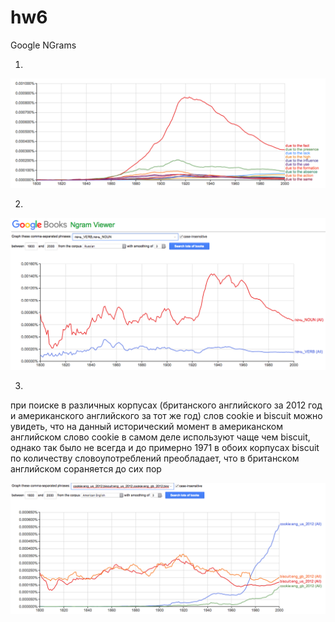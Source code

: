 # hw6

Google NGrams

1. 

![](https://github.com/craziky/hw6/blob/master/1.png)

2.

![](https://github.com/craziky/hw6/blob/master/2.png)

3. 
при поиске в различных корпусах (британского английского за 2012 год и американского английского за тот же год) слов cookie и biscuit можно увидеть, что на данный исторический момент в американском английском слово cookie в самом деле используют чаще чем biscuit, однако так было не всегда и до примерно 1971 в обоих корпусах biscuit по количеству словоупотреблений преобладает, что в британском английском сораняется до сих пор

![](https://github.com/craziky/hw6/blob/master/3.png)
